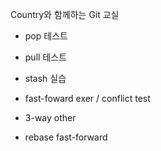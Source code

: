 Country와 함께하는 Git 교실

- pop 테스트
- pull 테스트
- stash 실습




- fast-foward exer / conflict test
- 3-way other

- rebase fast-forward

